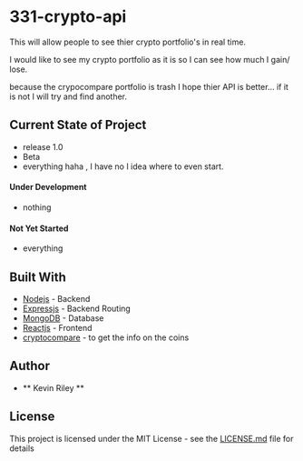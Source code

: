 # 331-crypto-api
This will allow people to see thier crypto portfolio's in real time. 

I would like to see my crypto portfolio as it is so I can see how much I gain/ lose.

because the crypocompare portfolio is trash I hope thier API is better... if it is not I will try and find another. 

## Current State of Project
* release 1.0
*  Beta
* everything haha , I have no I idea where to even start. 

#### Under Development
*  nothing

#### Not Yet Started
* everything


## Built With

* [Nodejs](https://nodejs.org/en/docs/) - Backend
* [Expressjs](http://expressjs.com/en/4x/api.html) - Backend Routing
* [MongoDB](https://docs.mongodb.com/) - Database
* [Reactjs](https://reactjs.org/) - Frontend
* [cryptocompare](https://www.cryptocompare.com/api/#introduction) - to get the info on the coins

## Author

* **  Kevin Riley **

## License

This project is licensed under the MIT License - see the [LICENSE.md](LICENSE.md) file for details


